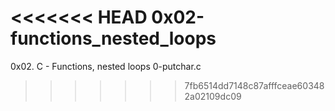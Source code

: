 <<<<<<< HEAD
0x02-functions_nested_loops
=======
0x02. C - Functions, nested loops 0-putchar.c
>>>>>>> 7fb6514dd7148c87afffceae603482a02109dc09
